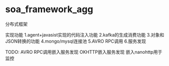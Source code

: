 # soa_framework_agg
分布式框架

实现功能
1.agent+javasist实现的代码注入功能
2.kafka的生成消费功能
3.对象和JSON转换的功能
4.mongo/mysql连接池
5.AVRO RPC调用
6.服务发现

TODO:
AVRO RPC调用嵌入服务发现
OKHTTP嵌入服务发现
嵌入nanohttp用于监控

